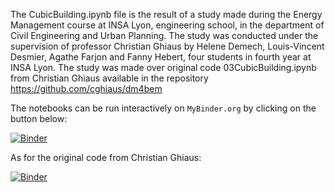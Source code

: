 The  CubicBuilding.ipynb file is the result of a study made during the Energy Management course at INSA Lyon, engineering school, in the department of Civil Engineering and Urban Planning.
The study was conducted under the supervision of professor Christian Ghiaus by Helene Demech, Louis-Vincent Desmier, Agathe Farjon and Fanny Hebert, four students in fourth year at INSA Lyon.
The study was made over original code 03CubicBuilding.ipynb from Christian Ghiaus available in the repository https://github.com/cghiaus/dm4bem

The notebooks can be run interactively on `MyBinder.org` by clicking on the button below:

[![Binder](https://mybinder.org/badge_logo.svg)](https://mybinder.org/v2/gh/LVDesmier/CubicBuildingThermalAnalysis/HEAD)

As for the original code from Christian Ghiaus:

[![Binder](https://mybinder.org/badge_logo.svg)](https://mybinder.org/v2/gh/cghiaus/dm4bem/HEAD)